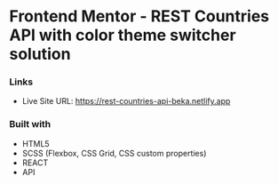 # Frontend Mentor - REST Countries API with color theme switcher solution

### Links

- Live Site URL: https://rest-countries-api-beka.netlify.app

### Built with

- HTML5
- SCSS (Flexbox, CSS Grid, CSS custom properties)
- REACT
- API
